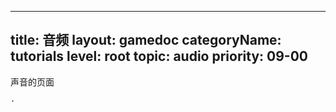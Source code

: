 
---
title: 音频
layout: gamedoc
categoryName: tutorials
level: root
topic: audio
priority: 09-00
---

声音的页面

    ·